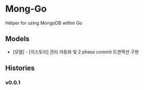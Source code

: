 # Mong-Go
Helper for using MongoDB within Go


## Models
* [모델] - [히스토리] 관리 자동화 및 2 phase commit 트렌젝션 구현



## Histories

### v0.0.1

